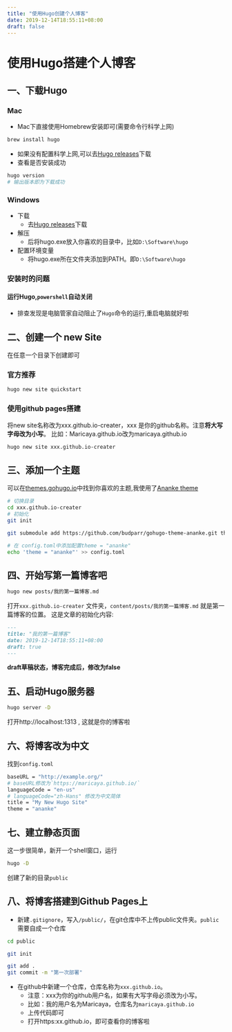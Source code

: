 ```yaml
---
title: "使用Hugo创建个人博客"
date: 2019-12-14T18:55:11+08:00
draft: false
---
```


# 使用Hugo搭建个人博客

## 一、下载Hugo 
### Mac
-   Mac下直接使用Homebrew安装即可(需要命令行科学上网)
```bash
brew install hugo
```
-   如果没有配置科学上网,可以去[Hugo releases](https://github.com/gohugoio/hugo/releases)下载
-   查看是否安装成功
```bash
hugo version
# 输出版本即为下载成功
```
   
### Windows
-   下载
    -   去[Hugo releases](https://github.com/gohugoio/hugo/releases)下载
-   解压
    -   后将hugo.exe放入你喜欢的目录中，比如`D:\Software\hugo` 
-   配置环境变量
    -   将hugo.exe所在文件夹添加到PATH。即`D:\Software\hugo` 

### 安装时的问题
#### 运行Hugo,`powershell`自动关闭
-   排查发现是电脑管家自动阻止了`Hugo`命令的运行,重启电脑就好啦
### 

## 二、创建一个 new Site
在任意一个目录下创建即可
### 官方推荐
```bash
hugo new site quickstart
```
### 使用github pages搭建
将new site名称改为xxx.github.io-creater，xxx 是你的github名称。注意**将大写字母改为小写**。
比如：Maricaya.github.io改为maricaya.github.io

```bash
hugo new site xxx.github.io-creater
```

## 三、添加一个主题
可以在[themes.gohugo.io](https://themes.gohugo.io/)中找到你喜欢的主题,我使用了[Ananke theme](https://themes.gohugo.io/gohugo-theme-ananke/)

```bash
# 切换目录
cd xxx.github.io-creater
# 初始化
git init

git submodule add https://github.com/budparr/gohugo-theme-ananke.git themes/ananke

# 在 config.toml中添加配置theme = "ananke"
echo 'theme = "ananke"' >> config.toml
```

## 四、开始写第一篇博客吧
```bash
hugo new posts/我的第一篇博客.md
```
打开`xxx.github.io-creater` 文件夹，`content/posts/我的第一篇博客.md` 就是第一篇博客的位置。
这是文章的初始化内容:
```md
---
title: "我的第一篇博客"
date: 2019-12-14T18:55:11+08:00
draft: true
---
```
**draft草稿状态，博客完成后，修改为false**

## 五、启动Hugo服务器
```bash
hugo server -D
```
打开http://localhost:1313 , 这就是你的博客啦

## 六、将博客改为中文
找到`config.toml`
```bash
baseURL = "http://example.org/"
# baseURL修改为`https://maricaya.github.io/`
languageCode = "en-us"
# languageCode="zh-Hans" 修改为中文简体
title = "My New Hugo Site"
theme = "ananke"
```

## 七、建立静态页面
这一步很简单，新开一个shell窗口，运行
```bash
hugo -D
```
创建了新的目录`public`

## 八、将博客搭建到Github Pages上
-   新建`.gitignore`，写入`/public/`，在git仓库中不上传public文件夹。`public`需要自成一个仓库
```bash
cd public 

git init

git add .
git commit -m "第一次部署"
```
-   在github中新建一个仓库，仓库名称为`xxx.github.io`。
    -   注意：xxx为你的github用户名，如果有大写字母必须改为小写。
    -   比如：我的用户名为Maricaya，仓库名为`maricaya.github.io`
    - 上传代码即可
    -  打开https:xx.github.io，即可查看你的博客啦
